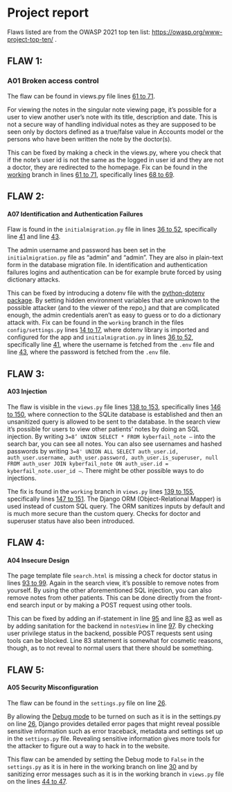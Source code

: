 # Project report

Flaws listed are from the OWASP 2021 top ten list: https://owasp.org/www-project-top-ten/ . 

## FLAW 1:
### A01 Broken access control 

The flaw can be found in views.py file lines [61 to 71](https://github.com/NuiS4ncE/kyberfailapp/blob/main/src/kyberfail/views.py#L61-L69). 

For viewing the notes in the singular note viewing page, it’s possible for a user to view another user’s note with its title, description and date. This is not a secure way of handling individual notes as they are supposed to be seen only by doctors defined as a true/false value in Accounts model or the persons who have been written the note by the doctor(s). 

This can be fixed by making a check in the views.py, where you check that if the note’s user id is not the same as the logged in user id and they are not a doctor, they are redirected to the homepage. Fix can be found in the [working](https://github.com/NuiS4ncE/kyberfailapp/tree/working) branch in lines [61 to 71](https://github.com/NuiS4ncE/kyberfailapp/blob/working/src/kyberfail/views.py#L61-L71), specifically lines [68 to 69](https://github.com/NuiS4ncE/kyberfailapp/blob/working/src/kyberfail/views.py#L68-L69).

## FLAW 2:
#### A07 Identification and Authentication Failures

Flaw is found in the `initialmigration.py` file in lines [36 to 52](https://github.com/NuiS4ncE/kyberfailapp/blob/main/src/kyberfail/migrations/initialmigration.py#L36-L52), specifically line [41](https://github.com/NuiS4ncE/kyberfailapp/blob/main/src/kyberfail/migrations/initialmigration.py#L41) and line [43](https://github.com/NuiS4ncE/kyberfailapp/blob/main/src/kyberfail/migrations/initialmigration.py#L43).

The admin username and password has been set in the `initialmigration.py` file as “admin” and “admin”. They are also in plain-text form in the database migration file.  In identification and authentication failures logins and authentication can be for example brute forced by using dictionary attacks.

This can be fixed by introducing a dotenv file with the [python-dotenv package](https://pypi.org/project/python-dotenv/). By setting hidden environment variables that are unknown to the possible attacker (and to the viewer of the repo,) and that are complicated enough, the admin credentials aren’t as easy to guess or to do a dictionary attack with. Fix can be found in the `working` branch in the files `config/settings.py` lines [14 to 17](https://github.com/NuiS4ncE/kyberfailapp/blob/working/src/config/settings.py#L14-L17), where dotenv library is imported and configured for the app and `initialmigration.py` in lines [36 to 52](https://github.com/NuiS4ncE/kyberfailapp/blob/working/src/kyberfail/migrations/initialmigration.py#L36-L52), specifically line [41](https://github.com/NuiS4ncE/kyberfailapp/blob/working/src/kyberfail/migrations/initialmigration.py#L41), where the username is fetched from the `.env` file and line [43](https://github.com/NuiS4ncE/kyberfailapp/blob/working/src/kyberfail/migrations/initialmigration.py#L43), where the password is fetched from the `.env` file.

## FLAW 3:
#### A03 Injection 

The flaw is visible in the `views.py` file lines [138 to 153](https://github.com/NuiS4ncE/kyberfailapp/blob/main/src/kyberfail/views.py#L138-L153), specifically lines [146 to 150](https://github.com/NuiS4ncE/kyberfailapp/blob/main/src/kyberfail/views.py#L146-L150), where connection to the SQLite database is established and then an unsanitized query is allowed to be sent to the database.
In the search view it’s possible for users to view other patients’ notes by doing an SQL injection. By writing `3=8’ UNION SELECT * FROM kyberfail_note –` into the search bar, you can see all notes. You can also see usernames and hashed passwords by writing `3=8' UNION ALL SELECT auth_user.id, auth_user.username, auth_user.password, auth_user.is_superuser, null FROM auth_user JOIN kyberfail_note ON auth_user.id = kyberfail_note.user_id –`. There might be other possible ways to do injections.  

The fix is found in the `working` branch in `views.py` lines [139 to 155](https://github.com/NuiS4ncE/kyberfailapp/blob/working/src/kyberfail/views.py#L139-L155), specifically lines [147 to 151](https://github.com/NuiS4ncE/kyberfailapp/blob/working/src/kyberfail/views.py#L147-L151). The Django ORM (Object-Relational Mapper) is used instead of custom SQL query. The ORM sanitizes inputs by default and is much more secure than the custom query. Checks for doctor and superuser status have also been introduced. 

## FLAW 4:
#### A04 Insecure Design

The page template file `search.html` is missing a check for doctor status in lines [93 to 99](https://github.com/NuiS4ncE/kyberfailapp/blob/main/src/kyberfail/templates/pages/search.html#L93-L99).
Again in the search view, it’s possible to remove notes from yourself. By using the other aforementioned SQL injection, you can also remove notes from other patients. This can be done directly from the front-end search input or by making a POST request using other tools. 

This can be fixed by adding an if-statement in line [95](https://github.com/NuiS4ncE/kyberfailapp/blob/working/src/kyberfail/templates/pages/search.html#L95) and line [83](https://github.com/NuiS4ncE/kyberfailapp/blob/working/src/kyberfail/templates/pages/search.html#L83) as well as by adding sanitation for the backend in `notesView` in line [97](https://github.com/NuiS4ncE/kyberfailapp/blob/working/src/kyberfail/views.py#L97). By checking user privilege status in the backend, possible POST requests sent using tools can be blocked. Line 83 statement is somewhat for cosmetic reasons, though, as to not reveal to normal users that there should be something. 

## FLAW 5:
#### A05 Security Misconfiguration

The flaw can be found in the `settings.py` file on line [26](https://github.com/NuiS4ncE/kyberfailapp/blob/main/src/config/settings.py#L26).  

By allowing the [Debug mode](https://docs.djangoproject.com/en/5.0/ref/settings/#std-setting-DEBUG) to be turned on such as it is in the settings.py on line [26](https://github.com/NuiS4ncE/kyberfailapp/blob/main/src/config/settings.py#L26), Django provides detailed error pages that might reveal possible sensitive information such as error traceback, metadata and settings set up in the `settings.py` file. Revealing sensitive information gives more tools for the attacker to figure out a way to hack in to the website.

This flaw can be amended by setting the Debug mode to `False` in the `settings.py` as it is in here in the working branch on line [30](https://github.com/NuiS4ncE/kyberfailapp/blob/working/src/config/settings.py#L30) and by sanitizing error messages such as it is in the working branch in `views.py` file on the lines [44 to 47](https://github.com/NuiS4ncE/kyberfailapp/blob/working/src/kyberfail/views.py#L44-L47).

